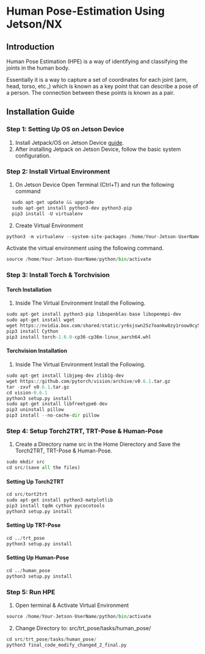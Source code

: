 # Human Pose-Estimation Using Jetson/NX

## Introduction
Human Pose Estimation (HPE) is a way of identifying and classifying the joints in the human body.

Essentially it is a way to capture a set of coordinates for each joint (arm, head, torso, etc.,) which is known as a key point that can describe a pose of a person. The connection between these points is known as a pair. 

## Installation Guide

### Step 1: Setting Up OS on Jetson Device

1. Install Jetpack/OS on Jetson Device [guide](https://developer.nvidia.com/embedded/learn/get-started-jetson-xavier-nx-devkit).
2. After installing Jetpack on Jetson Device, follow the basic system configuration.

### Step 2: Install Virtual Environment

1. On Jetson Device Open Terminal (Ctrl+T) and run the following command
  ```python
    sudo apt-get update && upgrade
    sudo apt-get install python3-dev python3-pip
    pip3 install -U virtualenv
  ```

2. Create Virtual Environment
  ```python  
  python3 -m virtualenv --system-site-packages /home/Your-Jetson-UserName/python
  ```
  Activate the virtual environment using the following command. </br>
  ```Python
  source /home/Your-Jetson-UserName/python/bin/activate
  ```

### Step 3: Install Torch & Torchvision
#### Torch Installation
1. Inside The Virtual Environment Install the Following.
  ```python
  sudo apt-get install python3-pip libopenblas-base libopenmpi-dev
  sudo apt-get install wget
  wget https://nvidia.box.com/shared/static/yr6sjswn25z7oankw8zy1roow9cy5ur1.whl -O torch-1.6.0-cp36-cp36m-linux_aarch64.whl
  pip3 install Cython
  pip3 install torch-1.6.0-cp36-cp36m-linux_aarch64.whl
  ```
#### Torchvision Installation
1. Inside The Virtual Environment Install the Following.
  ```python
  sudo apt-get install libjpeg-dev zlib1g-dev
  wget https://github.com/pytorch/vision/archive/v0.6.1.tar.gz
  tar -zxvf v0.6.1.tar.gz
  cd vision-0.6.1
  python3 setup.py install
  sudo apt-get install libfreetype6-dev
  pip3 uninstall pillow
  pip3 install --no-cache-dir pillow
  ```
### Step 4: Setup Torch2TRT, TRT-Pose & Human-Pose
1. Create a Directory name src in the Home Dierectory and Save the Torch2TRT, TRT-Pose & Human-Pose.
  ```python
  sudo mkdir src
  cd src/(save all the files)
  ```
#### Setting Up Torch2TRT
  ```python
  cd src/tort2trt
  sudo apt-get install python3-matplotlib
  pip3 install tqdm cython pycocotools
  python3 setup.py install
  ```
#### Setting Up TRT-Pose
  ```python
  cd ../trt_pose
  python3 setup.py install
  ```
#### Setting Up Human-Pose
  ```python
  cd ../human_pose
  python3 setup.py install
  ```
### Step 5: Run HPE
1. Open terminal & Activate Virtual Environment
  ```python
  source /home/Your-Jetson-UserName/python/bin/activate
  ```
2. Change Directory to: src/trt_pose/tasks/human_pose/
  ```python
  cd src/trt_pose/tasks/human_pose/
  python3 final_code_modify_changed_2_final.py
  ```
#
